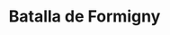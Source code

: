 ﻿---
title: "Batalla de Formigny"
permalink: periodes_253.html
layout: periode
dataInici: 1450-04-15
sidebar: periodes
pares:
  - id: 252
    title: "Guerra de los Cien Años"
    dataInici: "(1337-01-01)"
    dataFi: "(1453-10-17)"

fills:
jocsPrincipals:
jocsEscenaris:
jocsEpoca:
  - title: "Ancient Battles Deluxe Expansion Kit 3: Strange Ordnance"
    bggId: 42337
    escenari: "Formigny"

  - title: "Poitiers 1356 et Formigny 1450"
    bggId: 9867
    escenari: "Formigny"

  - title: "Henry V"
    bggId: 12169
    escenari: "Formigny"
    dataInici: 
    dataFi: 

jocsEpocaEscenaris:
---
